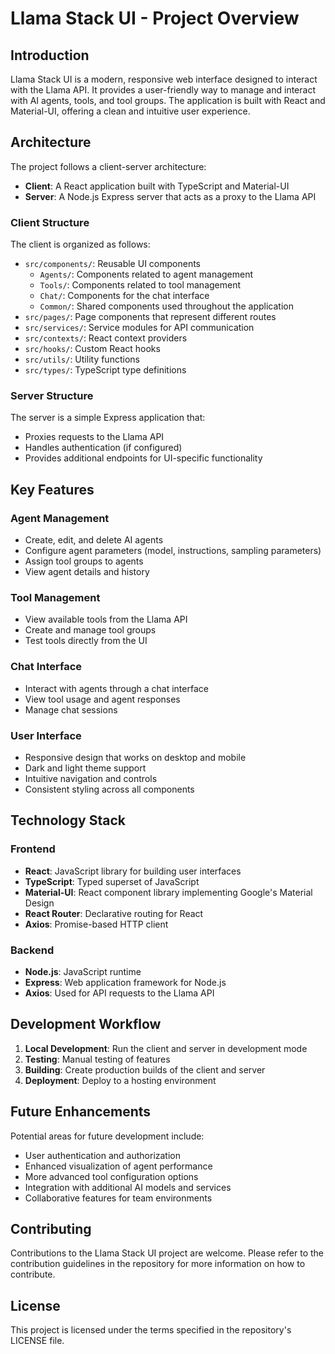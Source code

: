 # Llama Stack UI - Project Overview

## Introduction

Llama Stack UI is a modern, responsive web interface designed to interact with the Llama API. It provides a user-friendly way to manage and interact with AI agents, tools, and tool groups. The application is built with React and Material-UI, offering a clean and intuitive user experience.

## Architecture

The project follows a client-server architecture:

- **Client**: A React application built with TypeScript and Material-UI
- **Server**: A Node.js Express server that acts as a proxy to the Llama API

### Client Structure

The client is organized as follows:

- `src/components/`: Reusable UI components
  - `Agents/`: Components related to agent management
  - `Tools/`: Components related to tool management
  - `Chat/`: Components for the chat interface
  - `Common/`: Shared components used throughout the application
- `src/pages/`: Page components that represent different routes
- `src/services/`: Service modules for API communication
- `src/contexts/`: React context providers
- `src/hooks/`: Custom React hooks
- `src/utils/`: Utility functions
- `src/types/`: TypeScript type definitions

### Server Structure

The server is a simple Express application that:

- Proxies requests to the Llama API
- Handles authentication (if configured)
- Provides additional endpoints for UI-specific functionality

## Key Features

### Agent Management

- Create, edit, and delete AI agents
- Configure agent parameters (model, instructions, sampling parameters)
- Assign tool groups to agents
- View agent details and history

### Tool Management

- View available tools from the Llama API
- Create and manage tool groups
- Test tools directly from the UI

### Chat Interface

- Interact with agents through a chat interface
- View tool usage and agent responses
- Manage chat sessions

### User Interface

- Responsive design that works on desktop and mobile
- Dark and light theme support
- Intuitive navigation and controls
- Consistent styling across all components

## Technology Stack

### Frontend

- **React**: JavaScript library for building user interfaces
- **TypeScript**: Typed superset of JavaScript
- **Material-UI**: React component library implementing Google's Material Design
- **React Router**: Declarative routing for React
- **Axios**: Promise-based HTTP client

### Backend

- **Node.js**: JavaScript runtime
- **Express**: Web application framework for Node.js
- **Axios**: Used for API requests to the Llama API

## Development Workflow

1. **Local Development**: Run the client and server in development mode
2. **Testing**: Manual testing of features
3. **Building**: Create production builds of the client and server
4. **Deployment**: Deploy to a hosting environment

## Future Enhancements

Potential areas for future development include:

- User authentication and authorization
- Enhanced visualization of agent performance
- More advanced tool configuration options
- Integration with additional AI models and services
- Collaborative features for team environments

## Contributing

Contributions to the Llama Stack UI project are welcome. Please refer to the contribution guidelines in the repository for more information on how to contribute.

## License

This project is licensed under the terms specified in the repository's LICENSE file.